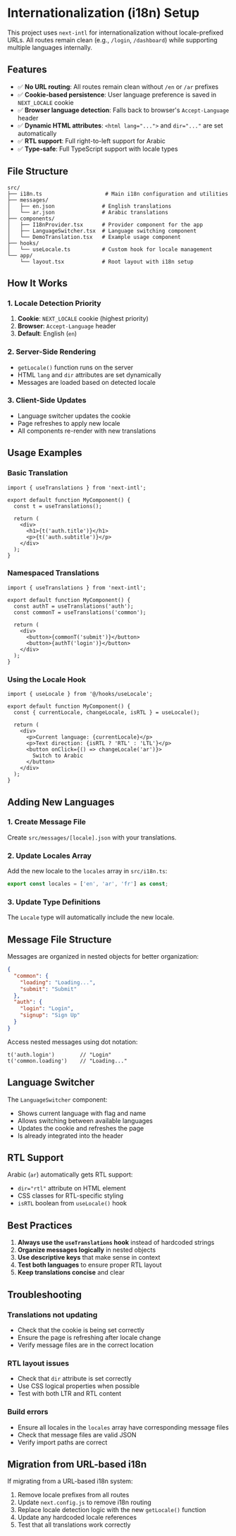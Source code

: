 # Internationalization (i18n) Setup

This project uses `next-intl` for internationalization without locale-prefixed URLs. All routes remain clean (e.g., `/login`, `/dashboard`) while supporting multiple languages internally.

## Features

- ✅ **No URL routing**: All routes remain clean without `/en` or `/ar` prefixes
- ✅ **Cookie-based persistence**: User language preference is saved in `NEXT_LOCALE` cookie
- ✅ **Browser language detection**: Falls back to browser's `Accept-Language` header
- ✅ **Dynamic HTML attributes**: `<html lang="...">` and `dir="..."` are set automatically
- ✅ **RTL support**: Full right-to-left support for Arabic
- ✅ **Type-safe**: Full TypeScript support with locale types

## File Structure

```
src/
├── i18n.ts                    # Main i18n configuration and utilities
├── messages/
│   ├── en.json               # English translations
│   └── ar.json               # Arabic translations
├── components/
│   ├── I18nProvider.tsx      # Provider component for the app
│   ├── LanguageSwitcher.tsx  # Language switching component
│   └── DemoTranslation.tsx   # Example usage component
├── hooks/
│   └── useLocale.ts          # Custom hook for locale management
└── app/
    └── layout.tsx            # Root layout with i18n setup
```

## How It Works

### 1. Locale Detection Priority
1. **Cookie**: `NEXT_LOCALE` cookie (highest priority)
2. **Browser**: `Accept-Language` header
3. **Default**: English (`en`)

### 2. Server-Side Rendering
- `getLocale()` function runs on the server
- HTML `lang` and `dir` attributes are set dynamically
- Messages are loaded based on detected locale

### 3. Client-Side Updates
- Language switcher updates the cookie
- Page refreshes to apply new locale
- All components re-render with new translations

## Usage Examples

### Basic Translation
```tsx
import { useTranslations } from 'next-intl';

export default function MyComponent() {
  const t = useTranslations();
  
  return (
    <div>
      <h1>{t('auth.title')}</h1>
      <p>{t('auth.subtitle')}</p>
    </div>
  );
}
```

### Namespaced Translations
```tsx
import { useTranslations } from 'next-intl';

export default function MyComponent() {
  const authT = useTranslations('auth');
  const commonT = useTranslations('common');
  
  return (
    <div>
      <button>{commonT('submit')}</button>
      <button>{authT('login')}</button>
    </div>
  );
}
```

### Using the Locale Hook
```tsx
import { useLocale } from '@/hooks/useLocale';

export default function MyComponent() {
  const { currentLocale, changeLocale, isRTL } = useLocale();
  
  return (
    <div>
      <p>Current language: {currentLocale}</p>
      <p>Text direction: {isRTL ? 'RTL' : 'LTL'}</p>
      <button onClick={() => changeLocale('ar')}>
        Switch to Arabic
      </button>
    </div>
  );
}
```

## Adding New Languages

### 1. Create Message File
Create `src/messages/[locale].json` with your translations.

### 2. Update Locales Array
Add the new locale to the `locales` array in `src/i18n.ts`:

```typescript
export const locales = ['en', 'ar', 'fr'] as const;
```

### 3. Update Type Definitions
The `Locale` type will automatically include the new locale.

## Message File Structure

Messages are organized in nested objects for better organization:

```json
{
  "common": {
    "loading": "Loading...",
    "submit": "Submit"
  },
  "auth": {
    "login": "Login",
    "signup": "Sign Up"
  }
}
```

Access nested messages using dot notation:
```tsx
t('auth.login')        // "Login"
t('common.loading')    // "Loading..."
```

## Language Switcher

The `LanguageSwitcher` component:
- Shows current language with flag and name
- Allows switching between available languages
- Updates the cookie and refreshes the page
- Is already integrated into the header

## RTL Support

Arabic (`ar`) automatically gets RTL support:
- `dir="rtl"` attribute on HTML element
- CSS classes for RTL-specific styling
- `isRTL` boolean from `useLocale()` hook

## Best Practices

1. **Always use the `useTranslations` hook** instead of hardcoded strings
2. **Organize messages logically** in nested objects
3. **Use descriptive keys** that make sense in context
4. **Test both languages** to ensure proper RTL layout
5. **Keep translations concise** and clear

## Troubleshooting

### Translations not updating
- Check that the cookie is being set correctly
- Ensure the page is refreshing after locale change
- Verify message files are in the correct location

### RTL layout issues
- Check that `dir` attribute is set correctly
- Use CSS logical properties when possible
- Test with both LTR and RTL content

### Build errors
- Ensure all locales in the `locales` array have corresponding message files
- Check that message files are valid JSON
- Verify import paths are correct

## Migration from URL-based i18n

If migrating from a URL-based i18n system:

1. Remove locale prefixes from all routes
2. Update `next.config.js` to remove i18n routing
3. Replace locale detection logic with the new `getLocale()` function
4. Update any hardcoded locale references
5. Test that all translations work correctly
